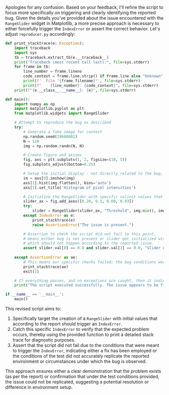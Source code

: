 Apologies for any confusion. Based on your feedback, I'll refine the script to focus more specifically on triggering and clearly identifying the reported bug. Given the details you've provided about the issue encountered with the `RangeSlider` widget in Matplotlib, a more precise approach is necessary to either forcefully trigger the `IndexError` or assert the correct behavior. Let's adjust `reproducer.py` accordingly:

```python
def print_stacktrace(e: Exception):
    import traceback
    import sys
    tb = traceback.extract_tb(e.__traceback__)
    print("Traceback (most recent call last):", file=sys.stderr)
    for frame in tb:
        line_number = frame.lineno
        code_context = frame.line.strip() if frame.line else "Unknown"
        print(f'  File "{frame.filename}"', file=sys.stderr)
        print(f"    {line_number}: {code_context}", file=sys.stderr)
    print(f"{e.__class__.__name__}: {e}", file=sys.stderr)

def main():
    import numpy as np
    import matplotlib.pyplot as plt
    from matplotlib.widgets import RangeSlider

    # Attempt to reproduce the bug as described
    try:
        # Generate a fake image for context
        np.random.seed(19680801)
        N = 128
        img = np.random.randn(N, N)

        # Create figure and axises
        fig, axs = plt.subplots(1, 2, figsize=(10, 5))
        fig.subplots_adjust(bottom=0.25)

        # Setup the initial display - not directly related to the bug, but part of the reproduction attempt
        im = axs[0].imshow(img)
        axs[1].hist(img.flatten(), bins='auto')
        axs[1].set_title('Histogram of pixel intensities')

        # Initialize the RangeSlider with specific valinit values that trigger the bug
        slider_ax = fig.add_axes([0.20, 0.1, 0.60, 0.03])
        try:
            slider = RangeSlider(slider_ax, "Threshold", img.min(), img.max(), valinit=[0.0, 0.0])
        except IndexError as e:
            print_stacktrace(e)
            raise AssertionError("The issue is present.")

        # Assertion to check the script did not fail to this point,
        # means either bug is not present or slider got initialized without exception,
        # which should not happen according to the reported issue.
        assert slider.val[0] == 0.0 and slider.val[1] == 0.0, "Slider did not initialize with the expected values or an error was expected but did not occur."
        
    except AssertionError as ae:
        # This means our specific checks failed; the bug conditions were met or another condition failed
        print_stacktrace(ae)
        exit(1)

    # If everything passes, and no exceptions are caught, then it indicates the issue might have been fixed.
    print("The script executed successfully. The issue appears to be fixed or did not occur under test conditions.")

if __name__ == '__main__':
    main()
```

This revised script aims to:

1. Specifically target the creation of a `RangeSlider` with initial values that according to the report should trigger an `IndexError`.
2. Catch this specific `IndexError` to verify that the expected problem occurs, thereby using the provided function to print a detailed stack trace for diagnostic purposes.
3. Assert that the script did not fail due to the conditions that were meant to trigger the `IndexError`, indicating either a fix has been employed or the conditions of the test did not accurately replicate the reported environment or circumstances under which the bug is observed.

This approach ensures either a clear demonstration that the problem exists (as per the report) or confirmation that under the test conditions provided, the issue could not be replicated, suggesting a potential resolution or difference in environment setup.